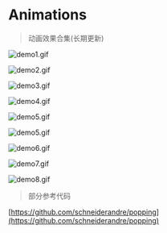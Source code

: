 # Animations

> 动画效果合集(长期更新)

![demo1.gif](http://images2015.cnblogs.com/blog/607542/201511/607542-20151116202907436-992788389.gif)

![demo2.gif](http://images2015.cnblogs.com/blog/607542/201511/607542-20151117153339436-1227969788.gif)

![demo3.gif](http://images2015.cnblogs.com/blog/607542/201511/607542-20151117113153374-1370793997.gif)

![demo4.gif](http://images2015.cnblogs.com/blog/607542/201511/607542-20151126163829593-1094083749.gif)

![demo5.gif](http://images2015.cnblogs.com/blog/607542/201511/607542-20151118112108890-1975317749.gif)

![demo5.gif](http://images2015.cnblogs.com/blog/607542/201511/607542-20151124105608093-967010463.gif)

![demo6.gif](http://images2015.cnblogs.com/blog/607542/201511/607542-20151125162318999-1831082807.gif)

![demo7.gif](http://images2015.cnblogs.com/blog/607542/201511/607542-20151126162351577-1180233485.gif)

![demo8.gif](http://images2015.cnblogs.com/blog/607542/201511/607542-20151127110741452-740186644.gif)

> 部分参考代码

[https://github.com/schneiderandre/popping](https://github.com/schneiderandre/popping)

